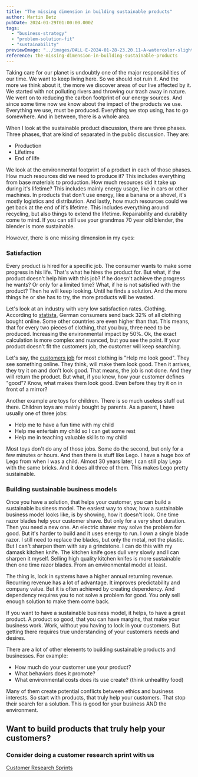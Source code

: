 ```yaml
---
title: "The missing dimension in building sustainable products"
author: Martin Betz
pubDate: 2024-01-29T01:00:00.000Z
tags:
  - "business-strategy"
  - "problem-solution-fit"
  - "sustainability"
previewImage: "../images/DALL·E-2024-01-28-23.20.11-A-watercolor-slightly-geometric-styled-painting-depicting-a-dad-and-his-son-playing-with-building-blocks-resembling-Lego-in-a-living-room.-Add-some.png"
reference: the-missing-dimension-in-building-sustainable-products
---
```


Taking care for our planet is undoubtly one of the major responsibilities of our time. We want to keep living here. So we should not ruin it. And the more we think about it, the more we discover areas of our live affected by it. We started with not polluting rivers and throwing our trash away in nature. We went on to reducing the carbon footprint of our energy sources. And since some time now we know about the impact of the products we use. Everything we use, must be produced. Everything we stop using, has to go somewhere. And in between, there is a whole area.

When I look at the sustainable product discussion, there are three phases. Three phases, that are kind of separated in the public discussion. They are:

- Production
- Lifetime
- End of life

We look at the environmental footprint of a product in each of those phases. How much resources did we need to produce it? This includes everything from base materials to production. How much resources did it take up during it's lifetime? This includes mainly energy usage, like in cars or other machines. In products that don't use energy, like a banana or a shovel, it's mostly logistics and distribution. And lastly, how much resources could we get back at the end of it's lifetime. This includes everything around recycling, but also things to extend the lifetime. Repairability and durability come to mind. If you can still use your grandmas 70 year old blender, the blender is more sustainable.

However, there is one missing dimension in my eyes:

### Satisfaction

Every product is hired for a specific job. The consumer wants to make some progress in his life. That's what he hires the product for. But what, if the product doesn't help him with this job? If he doesn't achieve the progress he wants? Or only for a limited time? What, if he is not satisfied with the product? Then he will keep looking. Until he finds a solution. And the more things he or she has to try, the more products will be wasted.

Let's look at an industry with very low satisfaction rates. Clothing. According to [statista](https://www.statista.com/), German consumers send back 32% of all clothing bought online. Some other countries are even higher than that. This means, that for every two pieces of clothing, that you buy, three need to be produced. Increasing the environmental impact by 50%. Ok, the exact calculation is more complex and nuanced, but you see the point. If your product doesn't fit the customers job, the customer will keep searching.

Let's say, the [customers job](/en/blog/understanding-the-jobs-to-be-done-perspective/) for most clothing is "Help me look good". They see something online. They think, will make them look good. Then it arrives, they try it on and don't look good. That means, the job is not done. And they will return the product. But what, if you knew, how your customer defines "good"? Know, what makes them look good. Even before they try it on in front of a mirror?

Another example are toys for children. There is so much useless stuff out there. Children toys are mainly bought by parents. As a parent, I have usually one of three jobs:

- Help me to have a fun time with my child
- Help me entertain my child so I can get some rest
- Help me in teaching valuable skills to my child

Most toys don't do any of those jobs. Some do the second, but only for a few minutes or hours. And then there is stuff like Lego. I have a huge box of Lego from when I was a child. Almost 30 years later, I can still play Lego with the same bricks. And it does all three of them. This makes Lego pretty sustainable.

### Building sustainable business models

Once you have a solution, that helps your customer, you can build a sustainable business model. The easiest way to show, how a sustainable business model looks like, is by showing, how it doesn't look. One time razor blades help your customer shave. But only for a very short duration. Then you need a new one. An electric shaver may solve the problem for good. But it's harder to build and it uses energy to run. I own a single blade razor. I still need to replace the blades, but only the metal, not the plastic. But I can't sharpen them with say a grindstone. I can do this with my damask kitchen knife. The kitchen knife goes dull very slowly and I can sharpen it myself. Selling high quality kitchen knifes is more sustainable then one time razor blades. From an environmental model at least.

The thing is, lock in systems have a higher annual returning revenue. Recurring revenue has a lot of advantage. It improves predictability and company value. But it is often achieved by creating dependency. And dependency requires you to not solve a problem for good. You only sell enough solution to make them come back. 

If you want to have a sustainable business model, it helps, to have a great product. A product so good, that you can have margins, that make your business work. Work, without you having to lock in your customers. But getting there requires true understanding of your customers needs and desires. 

There are a lot of other elements to building sustainable products and businesses. For example:

- How much do your customer use your product?
- What behaviors does it promote?
- What environmental costs does its use create? (think unhealthy food)

Many of them create potential conflicts between ethics and business interests. So start with products, that truly help your customers. That stop their search for a solution. This is good for your business AND the environment.



## Want to build products that truly help your customers?

### Consider doing a customer research sprint with us

[Customer Research Sprints](/services/jobs-to-be-done-agency/)
